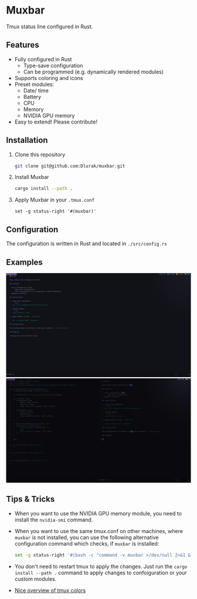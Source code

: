 # Muxbar

Tmux status line configured in Rust.

## Features

- Fully configured in Rust
  - Type-save configuration
  - Can be programmed (e.g. dynamically rendered modules)
- Supports coloring and icons
- Preset modules:
  - Date/ time
  - Battery
  - CPU
  - Memory
  - NVIDIA GPU memory
- Easy to extend! Please contribute!

## Installation

1. Clone this repository

   ```bash
   git clone git@github.com:Dlurak/muxbar.git
   ```

2. Install Muxbar

   ```bash
   cargo install --path .
   ```

3. Apply Muxbar in your `.tmux.conf`

   ```text
   set -g status-right '#(muxbar)'
   ```

## Configuration

The configuration is written in Rust and located in `./src/config.rs`

## Examples

![New Default](./assets/new_default.png)
![Old Default](./assets/default.png)

## Tips & Tricks

- When you want to use the NVIDIA GPU memory module, you need to install the `nvidia-smi` command.
- When you want to use the same tmux.conf on other machines, where `muxbar` is not installed, you can use the following alternative configuration command which checks, if `muxbar` is installed:

  ```bash
  set -g status-right '#(bash -c "command -v muxbar >/dev/null 2>&1 && muxbar || echo muxbar not installed")'
  ```

- You don't need to restart tmux to apply the changes. Just run the `cargo install --path .`  command to apply changes to confoiguration or your custom modules.
- [Nice overview of tmux colors](https://i.sstatic.net/e63et.png)
